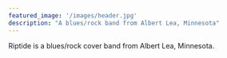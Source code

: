 ```yaml
---
featured_image: '/images/header.jpg'
description: "A blues/rock band from Albert Lea, Minnesota"
---
```

Riptide is a blues/rock cover band from Albert Lea, Minnesota.